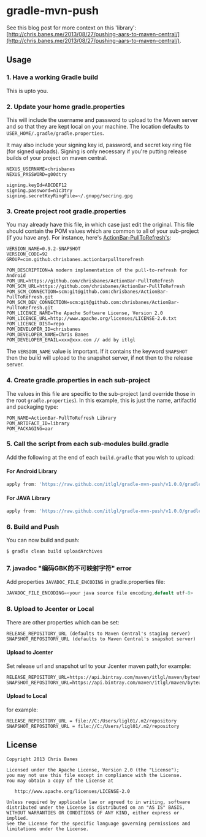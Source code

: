 gradle-mvn-push
===============

See this blog post for more context on this 'library': [http://chris.banes.me/2013/08/27/pushing-aars-to-maven-central/](http://chris.banes.me/2013/08/27/pushing-aars-to-maven-central/).


## Usage

### 1. Have a working Gradle build
This is upto you.

### 2. Update your home gradle.properties

This will include the username and password to upload to the Maven server and so that they are kept local on your machine. The location defaults to `USER_HOME/.gradle/gradle.properties`.

It may also include your signing key id, password, and secret key ring file (for signed uploads).  Signing is only necessary if you're putting release builds of your project on maven central.

```properties
NEXUS_USERNAME=chrisbanes
NEXUS_PASSWORD=g00dtry

signing.keyId=ABCDEF12
signing.password=n1c3try
signing.secretKeyRingFile=~/.gnupg/secring.gpg
```

### 3. Create project root gradle.properties
You may already have this file, in which case just edit the original. This file should contain the POM values which are common to all of your sub-project (if you have any). For instance, here's [ActionBar-PullToRefresh's](https://github.com/chrisbanes/ActionBar-PullToRefresh):

```properties
VERSION_NAME=0.9.2-SNAPSHOT
VERSION_CODE=92
GROUP=com.github.chrisbanes.actionbarpulltorefresh

POM_DESCRIPTION=A modern implementation of the pull-to-refresh for Android
POM_URL=https://github.com/chrisbanes/ActionBar-PullToRefresh
POM_SCM_URL=https://github.com/chrisbanes/ActionBar-PullToRefresh
POM_SCM_CONNECTION=scm:git@github.com:chrisbanes/ActionBar-PullToRefresh.git
POM_SCM_DEV_CONNECTION=scm:git@github.com:chrisbanes/ActionBar-PullToRefresh.git
POM_LICENCE_NAME=The Apache Software License, Version 2.0
POM_LICENCE_URL=http://www.apache.org/licenses/LICENSE-2.0.txt
POM_LICENCE_DIST=repo
POM_DEVELOPER_ID=chrisbanes
POM_DEVELOPER_NAME=Chris Banes
POM_DEVELOPER_EMAIL=xxx@xxx.com // add by itlgl
```

The `VERSION_NAME` value is important. If it contains the keyword `SNAPSHOT` then the build will upload to the snapshot server, if not then to the release server.

### 4. Create gradle.properties in each sub-project
The values in this file are specific to the sub-project (and override those in the root `gradle.properties`). In this example, this is just the name, artifactId and packaging type:

```properties
POM_NAME=ActionBar-PullToRefresh Library
POM_ARTIFACT_ID=library
POM_PACKAGING=aar
```

### 5. Call the script from each sub-modules build.gradle

Add the following at the end of each `build.gradle` that you wish to upload:

#### For Android Library
```groovy
apply from: 'https://raw.github.com/itlgl/gradle-mvn-push/v1.0.0/gradle-mvn-push-android.gradle'
```

#### For JAVA Library
```groovy
apply from: 'https://raw.github.com/itlgl/gradle-mvn-push/v1.0.0/gradle-mvn-push-java.gradle'
```

### 6. Build and Push

You can now build and push:

```bash
$ gradle clean build uploadArchives
```

### 7. javadoc "编码GBK的不可映射字符" error

Add properties `JAVADOC_FILE_ENCODING` in gradle.properties file:
```groovy
JAVADOC_FILE_ENCODING=<your java source file encoding,default utf-8>
```

### 8. Upload to Jcenter or Local

There are other properties which can be set:

```
RELEASE_REPOSITORY_URL (defaults to Maven Central's staging server)
SNAPSHOT_REPOSITORY_URL (defaults to Maven Central's snapshot server)
```

#### Upload to Jcenter
Set release url and snapshot url to your Jcenter maven path,for example:
```
RELEASE_REPOSITORY_URL=https://api.bintray.com/maven/itlgl/maven/byteutil/;publish=1
SNAPSHOT_REPOSITORY_URL=https://api.bintray.com/maven/itlgl/maven/byteutil/;publish=1
```

#### Upload to Local
for example:
```
RELEASE_REPOSITORY_URL = file://C:/Users/ligl01/.m2/repository
SNAPSHOT_REPOSITORY_URL = file://C:/Users/ligl01/.m2/repository
```

## License

    Copyright 2013 Chris Banes

    Licensed under the Apache License, Version 2.0 (the "License");
    you may not use this file except in compliance with the License.
    You may obtain a copy of the License at

       http://www.apache.org/licenses/LICENSE-2.0

    Unless required by applicable law or agreed to in writing, software
    distributed under the License is distributed on an "AS IS" BASIS,
    WITHOUT WARRANTIES OR CONDITIONS OF ANY KIND, either express or implied.
    See the License for the specific language governing permissions and
    limitations under the License.
